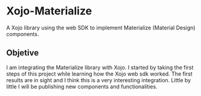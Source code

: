 # Xojo-Materialize
A Xojo library using the web SDK to implement Materialize (Material Design) components.

## Objetive
I am integrating the Materialize library with Xojo. I started by taking the first steps of this project while learning how the Xojo web sdk worked. The first results are in sight and I think this is a very interesting integration. Little by little I will be publishing new components and functionalities.
